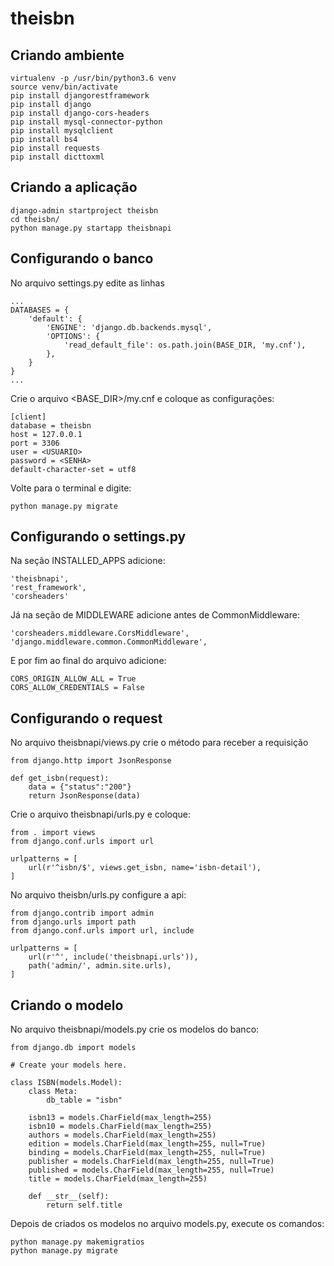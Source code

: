 # theisbn

## Criando ambiente

```
virtualenv -p /usr/bin/python3.6 venv
source venv/bin/activate
pip install djangorestframework
pip install django
pip install django-cors-headers
pip install mysql-connector-python
pip install mysqlclient
pip install bs4
pip install requests
pip install dicttoxml
```

## Criando a aplicação
```
django-admin startproject theisbn
cd theisbn/
python manage.py startapp theisbnapi
```

## Configurando o banco

No arquivo settings.py edite as linhas
```
...
DATABASES = {
    'default': {
        'ENGINE': 'django.db.backends.mysql',
        'OPTIONS': {
            'read_default_file': os.path.join(BASE_DIR, 'my.cnf'),
        },
    }
}
...
```

Crie o arquivo <BASE_DIR>/my.cnf e coloque as configurações:
```
[client]
database = theisbn
host = 127.0.0.1
port = 3306
user = <USUARIO>
password = <SENHA>
default-character-set = utf8
```
Volte para o terminal e digite:
```
python manage.py migrate
```

## Configurando o settings.py

Na seção INSTALLED_APPS adicione:
```
'theisbnapi',
'rest_framework',
'corsheaders'
```
Já na seção de MIDDLEWARE adicione antes de CommonMiddleware:
```
'corsheaders.middleware.CorsMiddleware',
'django.middleware.common.CommonMiddleware',
```
E por fim ao final do arquivo adicione:
```
CORS_ORIGIN_ALLOW_ALL = True
CORS_ALLOW_CREDENTIALS = False
```

## Configurando o request

No arquivo theisbnapi/views.py crie o método para receber a requisição
```
from django.http import JsonResponse

def get_isbn(request):
    data = {"status":"200"}
    return JsonResponse(data)
```

Crie o arquivo theisbnapi/urls.py e coloque:
```
from . import views
from django.conf.urls import url

urlpatterns = [
    url(r'^isbn/$', views.get_isbn, name='isbn-detail'),
]
```

No arquivo theisbn/urls.py configure a api:
```
from django.contrib import admin
from django.urls import path
from django.conf.urls import url, include

urlpatterns = [
    url(r'^', include('theisbnapi.urls')),
    path('admin/', admin.site.urls),
]
```

## Criando o modelo

No arquivo theisbnapi/models.py crie os modelos do banco:

```
from django.db import models

# Create your models here.

class ISBN(models.Model):
    class Meta:
        db_table = "isbn"

    isbn13 = models.CharField(max_length=255)
    isbn10 = models.CharField(max_length=255)
    authors = models.CharField(max_length=255)
    edition = models.CharField(max_length=255, null=True)
    binding = models.CharField(max_length=255, null=True)
    publisher = models.CharField(max_length=255, null=True)
    published = models.CharField(max_length=255, null=True)
    title = models.CharField(max_length=255)
    
    def __str__(self):
        return self.title
```

Depois de criados os modelos no arquivo models.py, execute os comandos:
```
python manage.py makemigratios
python manage.py migrate
```
